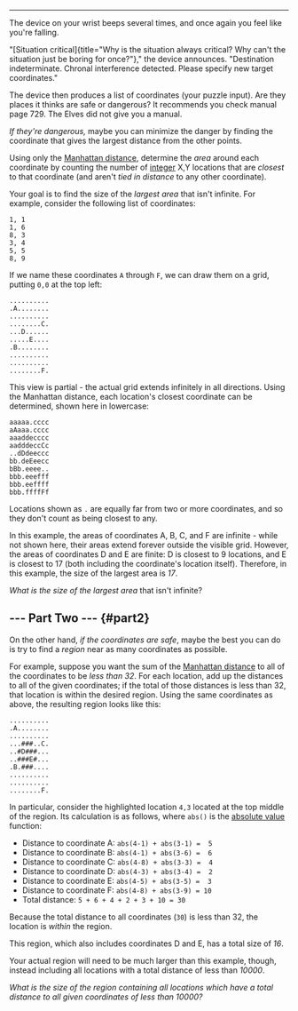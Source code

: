 --------------------------------------

The device on your wrist beeps several times, and once again you feel
like you\'re falling.

\"[Situation
critical]{title="Why is the situation always critical? Why can't the situation just be boring for once?"},\"
the device announces. \"Destination indeterminate. Chronal interference
detected. Please specify new target coordinates.\"

The device then produces a list of coordinates (your puzzle input). Are
they places it thinks are safe or dangerous? It recommends you check
manual page 729. The Elves did not give you a manual.

*If they\'re dangerous,* maybe you can minimize the danger by finding
the coordinate that gives the largest distance from the other points.

Using only the [Manhattan
distance](https://en.wikipedia.org/wiki/Taxicab_geometry), determine the
*area* around each coordinate by counting the number of
[integer](https://en.wikipedia.org/wiki/Integer) X,Y locations that are
*closest* to that coordinate (and aren\'t *tied in distance* to any
other coordinate).

Your goal is to find the size of the *largest area* that isn\'t
infinite. For example, consider the following list of coordinates:

    1, 1
    1, 6
    8, 3
    3, 4
    5, 5
    8, 9

If we name these coordinates `A` through `F`, we can draw them on a
grid, putting `0,0` at the top left:

    ..........
    .A........
    ..........
    ........C.
    ...D......
    .....E....
    .B........
    ..........
    ..........
    ........F.

This view is partial - the actual grid extends infinitely in all
directions. Using the Manhattan distance, each location\'s closest
coordinate can be determined, shown here in lowercase:

    aaaaa.cccc
    aAaaa.cccc
    aaaddecccc
    aadddeccCc
    ..dDdeeccc
    bb.deEeecc
    bBb.eeee..
    bbb.eeefff
    bbb.eeffff
    bbb.ffffFf

Locations shown as `.` are equally far from two or more coordinates, and
so they don\'t count as being closest to any.

In this example, the areas of coordinates A, B, C, and F are infinite -
while not shown here, their areas extend forever outside the visible
grid. However, the areas of coordinates D and E are finite: D is closest
to 9 locations, and E is closest to 17 (both including the coordinate\'s
location itself). Therefore, in this example, the size of the largest
area is *17*.

*What is the size of the largest area* that isn\'t infinite?


\-\-- Part Two \-\-- {#part2}
--------------------

On the other hand, *if the coordinates are safe*, maybe the best you can
do is try to find a *region* near as many coordinates as possible.

For example, suppose you want the sum of the [Manhattan
distance](https://en.wikipedia.org/wiki/Taxicab_geometry) to all of the
coordinates to be *less than 32*. For each location, add up the
distances to all of the given coordinates; if the total of those
distances is less than 32, that location is within the desired region.
Using the same coordinates as above, the resulting region looks like
this:

    ..........
    .A........
    ..........
    ...###..C.
    ..#D###...
    ..###E#...
    .B.###....
    ..........
    ..........
    ........F.

In particular, consider the highlighted location `4,3` located at the
top middle of the region. Its calculation is as follows, where `abs()`
is the [absolute value](https://en.wikipedia.org/wiki/Absolute_value)
function:

-   Distance to coordinate A: `abs(4-1) + abs(3-1) =  5`
-   Distance to coordinate B: `abs(4-1) + abs(3-6) =  6`
-   Distance to coordinate C: `abs(4-8) + abs(3-3) =  4`
-   Distance to coordinate D: `abs(4-3) + abs(3-4) =  2`
-   Distance to coordinate E: `abs(4-5) + abs(3-5) =  3`
-   Distance to coordinate F: `abs(4-8) + abs(3-9) = 10`
-   Total distance: `5 + 6 + 4 + 2 + 3 + 10 = 30`

Because the total distance to all coordinates (`30`) is less than 32,
the location is *within* the region.

This region, which also includes coordinates D and E, has a total size
of *16*.

Your actual region will need to be much larger than this example,
though, instead including all locations with a total distance of less
than *10000*.

*What is the size of the region containing all locations which have a
total distance to all given coordinates of less than 10000?*
